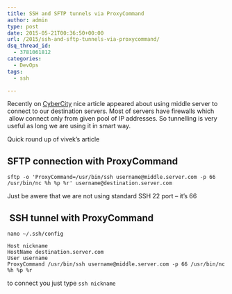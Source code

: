 ```yaml
---
title: SSH and SFTP tunnels via ProxyCommand
author: admin
type: post
date: 2015-05-21T00:36:50+00:00
url: /2015/ssh-and-sftp-tunnels-via-proxycommand/
dsq_thread_id:
  - 3781061812
categories:
  - DevOps
tags: 
  - ssh

---
```

Recently on [CyberCity][1] nice article appeared about using middle server to connect to our destination servers. Most of servers have firewalls which  allow connect only from given pool of IP addresses. So tunnelling is very useful as long we are using it in smart way.

<!--more-->Quick round up of vivek&#8217;s article

## SFTP connection with ProxyCommand

`sftp -o 'ProxyCommand=/usr/bin/ssh username@middle.server.com -p 66 /usr/bin/nc %h %p %r' username@destination.server.com`

Just be awere that we are not using standard SSH 22 port &#8211; it&#8217;s 66

##  SSH tunnel with ProxyCommand

`nano ~/.ssh/config`

```
Host nickname
HostName destination.server.com
User username
ProxyCommand /usr/bin/ssh username@middle.server.com -p 66 /usr/bin/nc %h %p %r
```


to connect you just type `ssh nickname`

 [1]: http://www.cyberciti.biz/faq/linux-unix-ssh-proxycommand-passing-through-one-host-gateway-server/